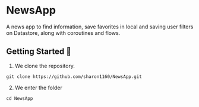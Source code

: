 # NewsApp

A news app to find information, save favorites in local and saving user filters on Datastore, along with coroutines and flows.

## Getting Started :rocket:

1. We clone the repository.

```
git clone https://github.com/sharon1160/NewsApp.git
```

2. We enter the folder
```
cd NewsApp
```


